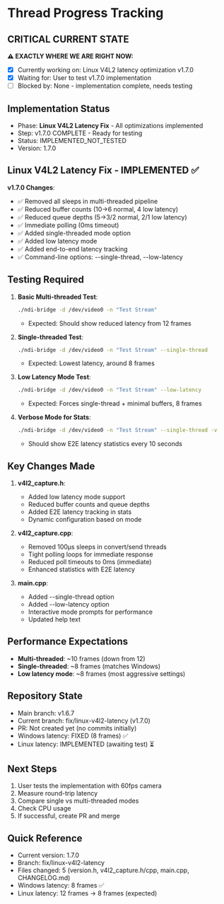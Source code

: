 # Thread Progress Tracking

## CRITICAL CURRENT STATE
**⚠️ EXACTLY WHERE WE ARE RIGHT NOW:**
- [x] Currently working on: Linux V4L2 latency optimization v1.7.0
- [x] Waiting for: User to test v1.7.0 implementation
- [ ] Blocked by: None - implementation complete, needs testing

## Implementation Status
- Phase: **Linux V4L2 Latency Fix** - All optimizations implemented
- Step: v1.7.0 COMPLETE - Ready for testing
- Status: IMPLEMENTED_NOT_TESTED
- Version: 1.7.0

## Linux V4L2 Latency Fix - IMPLEMENTED ✅
**v1.7.0 Changes**:
- ✅ Removed all sleeps in multi-threaded pipeline
- ✅ Reduced buffer counts (10→6 normal, 4 low latency)
- ✅ Reduced queue depths (5→3/2 normal, 2/1 low latency)
- ✅ Immediate polling (0ms timeout)
- ✅ Added single-threaded mode option
- ✅ Added low latency mode
- ✅ Added end-to-end latency tracking
- ✅ Command-line options: --single-thread, --low-latency

## Testing Required
1. **Basic Multi-threaded Test**:
   ```bash
   ./ndi-bridge -d /dev/video0 -n "Test Stream"
   ```
   - Expected: Should show reduced latency from 12 frames

2. **Single-threaded Test**:
   ```bash
   ./ndi-bridge -d /dev/video0 -n "Test Stream" --single-thread
   ```
   - Expected: Lowest latency, around 8 frames

3. **Low Latency Mode Test**:
   ```bash
   ./ndi-bridge -d /dev/video0 -n "Test Stream" --low-latency
   ```
   - Expected: Forces single-thread + minimal buffers, 8 frames

4. **Verbose Mode for Stats**:
   ```bash
   ./ndi-bridge -d /dev/video0 -n "Test Stream" --single-thread -v
   ```
   - Should show E2E latency statistics every 10 seconds

## Key Changes Made
1. **v4l2_capture.h**:
   - Added low latency mode support
   - Reduced buffer counts and queue depths
   - Added E2E latency tracking in stats
   - Dynamic configuration based on mode

2. **v4l2_capture.cpp**:
   - Removed 100μs sleeps in convert/send threads
   - Tight polling loops for immediate response
   - Reduced poll timeouts to 0ms (immediate)
   - Enhanced statistics with E2E latency

3. **main.cpp**:
   - Added --single-thread option
   - Added --low-latency option
   - Interactive mode prompts for performance
   - Updated help text

## Performance Expectations
- **Multi-threaded**: ~10 frames (down from 12)
- **Single-threaded**: ~8 frames (matches Windows)
- **Low latency mode**: ~8 frames (most aggressive settings)

## Repository State
- Main branch: v1.6.7
- Current branch: fix/linux-v4l2-latency (v1.7.0)
- PR: Not created yet (no commits initially)
- Windows latency: FIXED (8 frames) ✅
- Linux latency: IMPLEMENTED (awaiting test) ⏳

## Next Steps
1. User tests the implementation with 60fps camera
2. Measure round-trip latency
3. Compare single vs multi-threaded modes
4. Check CPU usage
5. If successful, create PR and merge

## Quick Reference
- Current version: 1.7.0
- Branch: fix/linux-v4l2-latency
- Files changed: 5 (version.h, v4l2_capture.h/cpp, main.cpp, CHANGELOG.md)
- Windows latency: 8 frames ✅
- Linux latency: 12 frames → 8 frames (expected)
